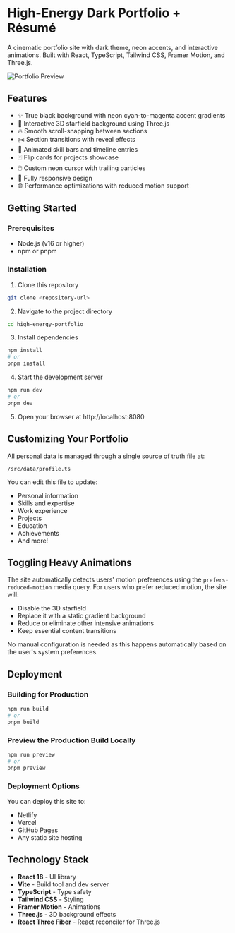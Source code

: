
# High-Energy Dark Portfolio + Résumé

A cinematic portfolio site with dark theme, neon accents, and interactive animations. Built with React, TypeScript, Tailwind CSS, Framer Motion, and Three.js.

![Portfolio Preview](screenshot.png)

## Features

- ✨ True black background with neon cyan-to-magenta accent gradients
- 🌠 Interactive 3D starfield background using Three.js
- 🔥 Smooth scroll-snapping between sections
- ✂️ Section transitions with reveal effects
- 🌈 Animated skill bars and timeline entries
- 🃏 Flip cards for projects showcase
- 🖱️ Custom neon cursor with trailing particles
- 📱 Fully responsive design
- 🌐 Performance optimizations with reduced motion support

## Getting Started

### Prerequisites

- Node.js (v16 or higher)
- npm or pnpm

### Installation

1. Clone this repository
```bash
git clone <repository-url>
```

2. Navigate to the project directory
```bash
cd high-energy-portfolio
```

3. Install dependencies
```bash
npm install
# or
pnpm install
```

4. Start the development server
```bash
npm run dev
# or
pnpm dev
```

5. Open your browser at http://localhost:8080

## Customizing Your Portfolio

All personal data is managed through a single source of truth file at:
```
/src/data/profile.ts
```

You can edit this file to update:
- Personal information
- Skills and expertise
- Work experience
- Projects 
- Education
- Achievements
- And more!

## Toggling Heavy Animations

The site automatically detects users' motion preferences using the `prefers-reduced-motion` media query. For users who prefer reduced motion, the site will:

- Disable the 3D starfield
- Replace it with a static gradient background
- Reduce or eliminate other intensive animations
- Keep essential content transitions

No manual configuration is needed as this happens automatically based on the user's system preferences.

## Deployment

### Building for Production

```bash
npm run build
# or
pnpm build
```

### Preview the Production Build Locally

```bash
npm run preview
# or
pnpm preview
```

### Deployment Options

You can deploy this site to:

- Netlify
- Vercel
- GitHub Pages
- Any static site hosting

## Technology Stack

- **React 18** - UI library
- **Vite** - Build tool and dev server
- **TypeScript** - Type safety
- **Tailwind CSS** - Styling
- **Framer Motion** - Animations
- **Three.js** - 3D background effects
- **React Three Fiber** - React reconciler for Three.js
